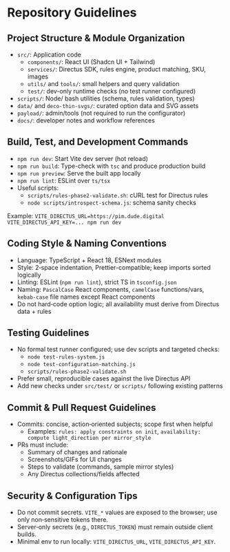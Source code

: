 # Repository Guidelines

## Project Structure & Module Organization
- `src/`: Application code
  - `components/`: React UI (Shadcn UI + Tailwind)
  - `services/`: Directus SDK, rules engine, product matching, SKU, images
  - `utils/` and `tools/`: small helpers and query validation
  - `test/`: dev-only runtime checks (no test runner configured)
- `scripts/`: Node/ bash utilities (schema, rules validation, types)
- `data/` and `deco-thin-svgs/`: curated option data and SVG assets
- `payload/`: admin/tools (not required to run the configurator)
- `docs/`: developer notes and workflow references

## Build, Test, and Development Commands
- `npm run dev`: Start Vite dev server (hot reload)
- `npm run build`: Type-check with `tsc` and produce production build
- `npm run preview`: Serve the built app locally
- `npm run lint`: ESLint over `ts/tsx`
- Useful scripts:
  - `scripts/rules-phase2-validate.sh`: cURL test for Directus rules
  - `node scripts/introspect-schema.js`: schema sanity checks

Example: `VITE_DIRECTUS_URL=https://pim.dude.digital VITE_DIRECTUS_API_KEY=... npm run dev`

## Coding Style & Naming Conventions
- Language: TypeScript + React 18, ESNext modules
- Style: 2‑space indentation, Prettier-compatible; keep imports sorted logically
- Linting: ESLint (`npm run lint`), strict TS in `tsconfig.json`
- Naming: `PascalCase` React components, `camelCase` functions/vars, `kebab-case` file names except React components
- Do not hard‑code option logic; all availability must derive from Directus data + rules

## Testing Guidelines
- No formal test runner configured; use dev scripts and targeted checks:
  - `node test-rules-system.js`
  - `node test-configuration-matching.js`
  - `scripts/rules-phase2-validate.sh`
- Prefer small, reproducible cases against the live Directus API
- Add new checks under `src/test/` or `scripts/` following existing patterns

## Commit & Pull Request Guidelines
- Commits: concise, action‑oriented subjects; scope first when helpful
  - Examples: `rules: apply constraints on init`, `availability: compute light_direction per mirror_style`
- PRs must include:
  - Summary of changes and rationale
  - Screenshots/GIFs for UI changes
  - Steps to validate (commands, sample mirror styles)
  - Any Directus collections/fields affected

## Security & Configuration Tips
- Do not commit secrets. `VITE_*` values are exposed to the browser; use only non‑sensitive tokens there.
- Server‑only secrets (e.g., `DIRECTUS_TOKEN`) must remain outside client builds.
- Minimal env to run locally: `VITE_DIRECTUS_URL`, `VITE_DIRECTUS_API_KEY`.
